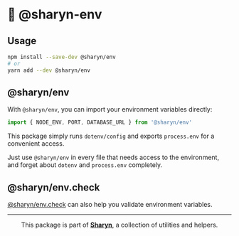 # 🌹 @sharyn-env

## Usage

```bash
npm install --save-dev @sharyn/env
# or
yarn add --dev @sharyn/env
```

## @sharyn/env

With `@sharyn/env`, you can import your environment variables directly:

```js
import { NODE_ENV, PORT, DATABASE_URL } from '@sharyn/env'
```

This package simply runs `dotenv/config` and exports `process.env` for a convenient access.

Just use `@sharyn/env` in every file that needs access to the environment, and forget about `dotenv` and `process.env` completely.

## @sharyn/env.check

[@sharyn/env.check](https://github.com/sharynjs/sharyn/tree/master/packages/env.check) can also help you validate environment variables.

<hr />

<p align="center">
  This package is part of <a href="https://github.com/sharynjs/sharyn"><b>Sharyn</b></a>, a collection of utilities and helpers.
</p>

